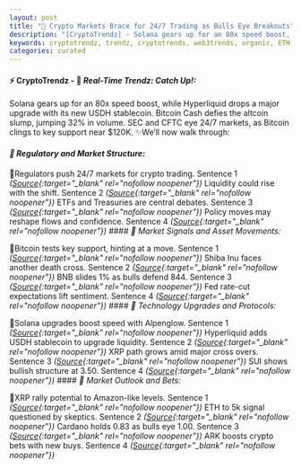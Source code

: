 ```yaml
---
layout: post
title: "🌇 Crypto Markets Brace for 24/7 Trading as Bulls Eye Breakouts"
description: "[CryptoTrendz] - Solana gears up for an 80x speed boost, while Hyperliquid drops a major upgrade with its new USDH stablecoin. Bitcoin Cash defies the altcoin slump, jumping 32% in volume. SEC and CFTC eye 24/7 markets, as Bitcoin clings to key support near $120K."
keywords: cryptotrendz, trendz, cryptotrends, web3trends, organic, ETH, Crypto, Ethereum, market, XRP, Altcoin
categories: curated
---
```


#### ⚡ CryptoTrendz - 📌 *Real-Time Trendz: Catch Up!:*

Solana gears up for an 80x speed boost, while Hyperliquid drops a major upgrade with its new USDH stablecoin. Bitcoin Cash defies the altcoin slump, jumping 32% in volume. SEC and CFTC eye 24/7 markets, as Bitcoin clings to key support near $120K. ✨We’ll now walk through:


#### *🔖 Regulatory and Market Structure:*  

🔹Regulators push 24/7 markets for crypto trading. Sentence 1 *([Source](https://s.avyag.com/l80a){:target="_blank" rel="nofollow noopener"})* Liquidity could rise with the shift. Sentence 2 *([Source](https://s.avyag.com/hapq){:target="_blank" rel="nofollow noopener"})* ETFs and Treasuries are central debates. Sentence 3 *([Source](https://s.avyag.com/f7y6){:target="_blank" rel="nofollow noopener"})* Policy moves may reshape flows and confidence. Sentence 4 *([Source](https://s.avyag.com/2neq){:target="_blank" rel="nofollow noopener"})* #### *🔖 Market Signals and Asset Movements:*  

🔹Bitcoin tests key support, hinting at a move. Sentence 1 *([Source](https://s.avyag.com/hapq){:target="_blank" rel="nofollow noopener"})* Shiba Inu faces another death cross. Sentence 2 *([Source](https://s.avyag.com/9psi){:target="_blank" rel="nofollow noopener"})* BNB slides 1% as bulls defend 844. Sentence 3 *([Source](https://s.avyag.com/go39){:target="_blank" rel="nofollow noopener"})* Fed rate-cut expectations lift sentiment. Sentence 4 *([Source](https://s.avyag.com/mjip){:target="_blank" rel="nofollow noopener"})* #### *🔖 Technology Upgrades and Protocols:*  

🔹Solana upgrades boost speed with Alpenglow. Sentence 1 *([Source](https://s.avyag.com/9bep){:target="_blank" rel="nofollow noopener"})* Hyperliquid adds USDH stablecoin to upgrade liquidity. Sentence 2 *([Source](https://s.avyag.com/8mzi){:target="_blank" rel="nofollow noopener"})* XRP path grows amid major cross overs. Sentence 3 *([Source](https://s.avyag.com/359j){:target="_blank" rel="nofollow noopener"})* SUI shows bullish structure at 3.50. Sentence 4 *([Source](https://s.avyag.com/x5y3){:target="_blank" rel="nofollow noopener"})* #### *🔖 Market Outlook and Bets:*  

🔹XRP rally potential to Amazon-like levels. Sentence 1 *([Source](https://s.avyag.com/h5qn){:target="_blank" rel="nofollow noopener"})* ETH to 5k signal questioned by skeptics. Sentence 2 *([Source](https://s.avyag.com/f4cx){:target="_blank" rel="nofollow noopener"})* Cardano holds 0.83 as bulls eye 1.00. Sentence 3 *([Source](https://s.avyag.com/ba5j){:target="_blank" rel="nofollow noopener"})* ARK boosts crypto bets with new buys. Sentence 4 *([Source](https://s.avyag.com/w71c){:target="_blank" rel="nofollow noopener"})*